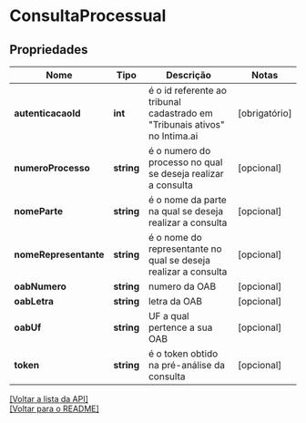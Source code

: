 # ConsultaProcessual

## Propriedades
Nome | Tipo | Descrição | Notas
------------ | ------------- | ------------- | -------------
**autenticacaoId** | **int** | é o id referente ao tribunal cadastrado em "Tribunais ativos" no Intima.ai | [obrigatório] 
**numeroProcesso** | **string** | é o numero do processo no qual se deseja realizar a consulta | [opcional] 
**nomeParte** | **string** | é o nome da parte na qual se deseja realizar a consulta | [opcional] 
**nomeRepresentante** | **string** | é o nome do representante no qual se deseja realizar a consulta | [opcional] 
**oabNumero** | **string** | numero da OAB | [opcional] 
**oabLetra** | **string** | letra da OAB | [opcional] 
**oabUf** | **string** | UF a qual pertence a sua OAB | [opcional] 
**token** | **string** | é o token obtido na pré-análise da consulta | [opcional] 

[[Voltar a lista da API]](../../../README.md#Documentação-para-os-Endpoints-da-API)    
[[Voltar para o README]](../../../README.md#Intima.ai---SDK-PHP)

